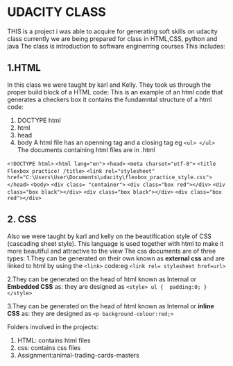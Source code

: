 # UDACITY CLASS 
THIS is a project i was able to acquire for generating soft skills on udacity class currently we are being prepared for class in HTML,CSS, python and java 
The class is introduction to software enginerring courses 
This includes:
## 1.HTML 
In this class we were taught by karl and Kelly. They took us through the proper build block of a HTML code:
This is an example of an html code that generates a checkers box it contains the fundamntal structure of a html code:
1. DOCTYPE html
2. html
3. head
4. body
A html file has an openning tag and a closing tag eg `<ul> </ul>`
The documents containing html files are in .html

`<!DOCTYPE html>`
`<html lang="en">`
   `<head>`
     `<meta charset="utf-8">`
      `<title Flexbox practice! /title>`
        `<link rel="stylesheet" href="C:\Users\User\Documents\udacity\flexbox_practice_style.css">`
         `</head>`
             `<body>`
                 `<div class= "container">`
                   `<div class="box red"></div>`
                    `<div class="box black"></div>`
                      `<div class="box black"></div>`
                        `<div class="box red"></div>
    `</div>`
     `</body>`
      `</html>`
`

## 2. CSS
Also we were taught by karl and kelly on the beautification style of CSS (cascading sheet style). This language is used together with html to make it more beautiful
and attractive to the view 
The css documents are of three types:
1.They can be generated on their own known as **external css** and are linked to html by using the `<link>` code:eg 
`<link rel= stylesheet href=url>`

2.They can be generated on the head of html known as Internal or **Embedded CSS** as:
they are designed as 
`<style>
ul { 
     padding:0;
}     
</style>`

3.They can be generated on the head of html known as Internal or **inline CSS** as:
they are designed as 
`<p background-colour:red;>` 

Folders involved in the projects:
1. HTML: contains html files 
2. css: contains css files
3. Assignment:animal-trading-cards-masters
